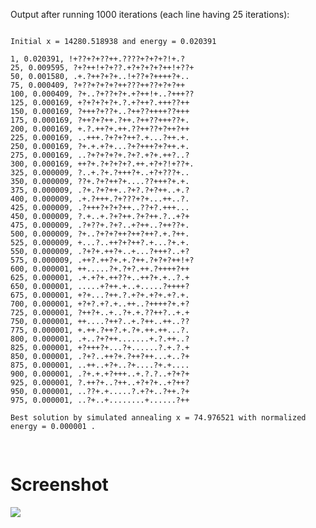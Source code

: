 Output after running 1000 iterations (each line having 25 iterations):
<pre>
<code>
Initial x = 14280.518938 and energy = 0.020391

1, 0.020391, !+??+?+??++.????+?+?+?!+.?
25, 0.009595, ?+?++!+?+??.+?+?+?+?++!+??+
50, 0.001580, .+.?++?+?+..!+??+?++++?+..
75, 0.000409, ?+??+?+?+?++???++??+?+?++
100, 0.000409, ?+..?+??+?+.+?++!+..?+++??
125, 0.000169, +?+?+?+?+.?.+?++?.+++??++
150, 0.000169, ?+++?+??+..?++??++++??+++
175, 0.000169, ?++?+?++.?++.?++??+++??+.
200, 0.000169, +.?.++?+.++.??++??+?++?++
225, 0.000169, ..+++.?+?+?++?.+...?++.+.
250, 0.000169, ?+.+.+?+...?+?+++?+?++.+.
275, 0.000169, ..?+?+?+?+.?+?.+?+.++?..?
300, 0.000169, ++?+.?+?+?+?.++.+?+?!+??+.
325, 0.000009, ?..+.?+.?+++?+..+?+???+..
350, 0.000009, ??+.?+?++?+....??+++?+.+.
375, 0.000009, .?+.?+?++..?+?.?+?++..+.?
400, 0.000009, .+.?+++.?+???+?+...++..?.
425, 0.000009, .?+++?+?+?++..??+?.+++...
450, 0.000009, ?.+..+.?+?++.?+?++.?..+?+
475, 0.000009, .?+??+.?+?..+?++..?++??+.
500, 0.000009, ?+..?+?+?++?++?++?.+.?++.
525, 0.000009, +...?..++?+?++?.+...?+.+.
550, 0.000009, .?+?+.++?+..+...?+++?..+?
575, 0.000009, .++?.++?+.+.?++.?+?+?++!+?
600, 0.000001, ++.....?+.?+?.++.?++++?++
625, 0.000001, .+.+?+.++??+..++?+.+..?.+
650, 0.000001, .....+?++.+..+.....?++++?
675, 0.000001, +?+...?++.?.+?+.+?+.+?.+.
700, 0.000001, +?+?.+?.+..++..?++++?+.+?
725, 0.000001, ?++?+..+..?+.+.??++?..+.+
750, 0.000001, ++....?++?..+.?++..++..??
775, 0.000001, +.++.?++?.+.?+.++.++...?.
800, 0.000001, .+..?+?++.......+.?.++..?
825, 0.000001, +?+++?+...?+......?.+.?.+
850, 0.000001, .?+?..++?+.?++?++...+..?+
875, 0.000001, ..++..+?+..?+....?+.+....
900, 0.000001, .?+.+.+?+++..+.?.?..+?+?+
925, 0.000001, ?.++?+..?++..+?+?+..+?++?
950, 0.000001, ..??+.+.....?.+?+..?++.?+
975, 0.000001, ..?+..+........+......?++

Best solution by simulated annealing x = 74.976521 with normalized energy = 0.000001 .
 </code>
 </pre>

# Screenshot
<img src="http://www.giphy.com/gifs/l3vRfsAyw14vjyFna" />
